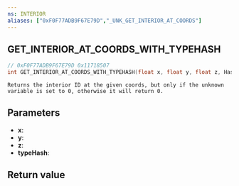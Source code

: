 ```yaml
---
ns: INTERIOR
aliases: ["0xF0F77ADB9F67E79D","_UNK_GET_INTERIOR_AT_COORDS"]
---
```

## GET_INTERIOR_AT_COORDS_WITH_TYPEHASH

```c
// 0xF0F77ADB9F67E79D 0x11718507
int GET_INTERIOR_AT_COORDS_WITH_TYPEHASH(float x, float y, float z, Hash typeHash);
```

```
Returns the interior ID at the given coords, but only if the unknown variable is set to 0, otherwise it will return 0.  
```

## Parameters
* **x**:
* **y**:
* **z**:
* **typeHash**:

## Return value
